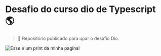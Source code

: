 # Desafio do curso dio de Typescript :earth_americas:

> :milky_way: Repositório publicado para upar o desafio Dio.

![Esse é um print da minha pagina!](imgs\apresentacao.gif "Desafio Dio Typescript")
